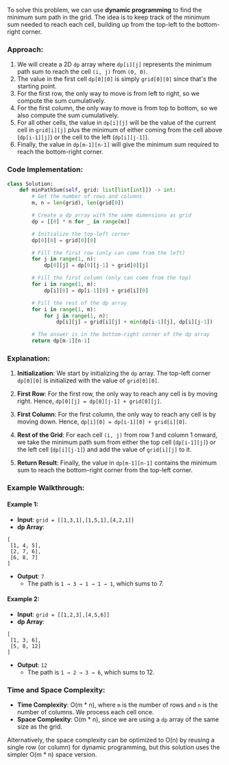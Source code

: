 To solve this problem, we can use **dynamic programming** to find the minimum sum path in the grid. The idea is to keep track of the minimum sum needed to reach each cell, building up from the top-left to the bottom-right corner.

### Approach:
1. We will create a 2D `dp` array where `dp[i][j]` represents the minimum path sum to reach the cell `(i, j)` from `(0, 0)`.
2. The value in the first cell `dp[0][0]` is simply `grid[0][0]` since that's the starting point.
3. For the first row, the only way to move is from left to right, so we compute the sum cumulatively.
4. For the first column, the only way to move is from top to bottom, so we also compute the sum cumulatively.
5. For all other cells, the value in `dp[i][j]` will be the value of the current cell in `grid[i][j]` plus the minimum of either coming from the cell above (`dp[i-1][j]`) or the cell to the left (`dp[i][j-1]`).
6. Finally, the value in `dp[m-1][n-1]` will give the minimum sum required to reach the bottom-right corner.

### Code Implementation:

```python
class Solution:
    def minPathSum(self, grid: list[list[int]]) -> int:
        # Get the number of rows and columns
        m, n = len(grid), len(grid[0])

        # Create a dp array with the same dimensions as grid
        dp = [[0] * n for _ in range(m)]

        # Initialize the top-left corner
        dp[0][0] = grid[0][0]

        # Fill the first row (only can come from the left)
        for j in range(1, n):
            dp[0][j] = dp[0][j-1] + grid[0][j]

        # Fill the first column (only can come from the top)
        for i in range(1, m):
            dp[i][0] = dp[i-1][0] + grid[i][0]

        # Fill the rest of the dp array
        for i in range(1, m):
            for j in range(1, n):
                dp[i][j] = grid[i][j] + min(dp[i-1][j], dp[i][j-1])

        # The answer is in the bottom-right corner of the dp array
        return dp[m-1][n-1]
```

### Explanation:
1. **Initialization**: We start by initializing the `dp` array. The top-left corner `dp[0][0]` is initialized with the value of `grid[0][0]`.

2. **First Row**: For the first row, the only way to reach any cell is by moving right. Hence, `dp[0][j] = dp[0][j-1] + grid[0][j]`.

3. **First Column**: For the first column, the only way to reach any cell is by moving down. Hence, `dp[i][0] = dp[i-1][0] + grid[i][0]`.

4. **Rest of the Grid**: For each cell `(i, j)` from row 1 and column 1 onward, we take the minimum path sum from either the top cell (`dp[i-1][j]`) or the left cell (`dp[i][j-1]`) and add the value of `grid[i][j]` to it.

5. **Return Result**: Finally, the value in `dp[m-1][n-1]` contains the minimum sum to reach the bottom-right corner from the top-left corner.

### Example Walkthrough:

#### Example 1:
- **Input**: `grid = [[1,3,1],[1,5,1],[4,2,1]]`
- **dp Array**:

```
[
 [1, 4, 5],
 [2, 7, 6],
 [6, 8, 7]
]
```

- **Output**: `7`
  - The path is `1 → 3 → 1 → 1 → 1`, which sums to 7.

#### Example 2:
- **Input**: `grid = [[1,2,3],[4,5,6]]`
- **dp Array**:

```
[
 [1, 3, 6],
 [5, 8, 12]
]
```

- **Output**: `12`
  - The path is `1 → 2 → 3 → 6`, which sums to 12.

### Time and Space Complexity:

- **Time Complexity**: O(m * n), where `m` is the number of rows and `n` is the number of columns. We process each cell once.
- **Space Complexity**: O(m * n), since we are using a `dp` array of the same size as the grid.

Alternatively, the space complexity can be optimized to O(n) by reusing a single row (or column) for dynamic programming, but this solution uses the simpler O(m * n) space version.
